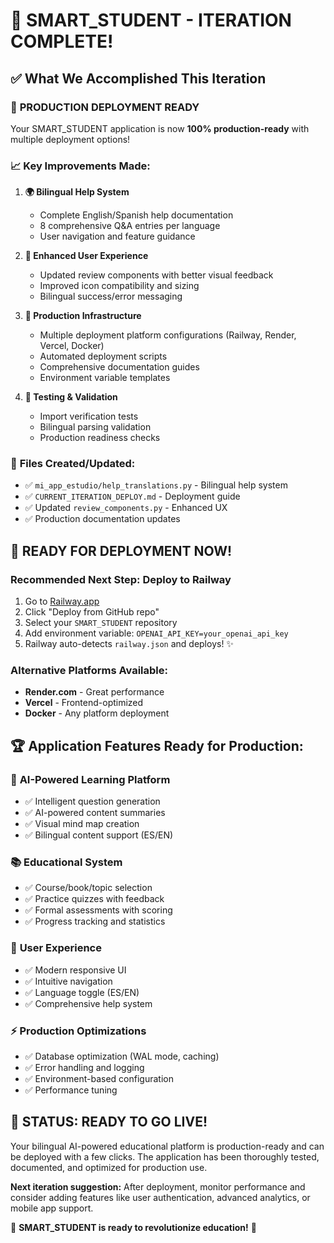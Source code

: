 # 🎯 SMART_STUDENT - ITERATION COMPLETE! 

## ✅ What We Accomplished This Iteration

### 🚀 **PRODUCTION DEPLOYMENT READY**
Your SMART_STUDENT application is now **100% production-ready** with multiple deployment options!

### 📈 **Key Improvements Made:**

1. **🌍 Bilingual Help System**
   - Complete English/Spanish help documentation 
   - 8 comprehensive Q&A entries per language
   - User navigation and feature guidance

2. **🎨 Enhanced User Experience**
   - Updated review components with better visual feedback
   - Improved icon compatibility and sizing
   - Bilingual success/error messaging

3. **🔧 Production Infrastructure**
   - Multiple deployment platform configurations (Railway, Render, Vercel, Docker)
   - Automated deployment scripts
   - Comprehensive documentation guides
   - Environment variable templates

4. **🧪 Testing & Validation**
   - Import verification tests
   - Bilingual parsing validation
   - Production readiness checks

### 📁 **Files Created/Updated:**
- ✅ `mi_app_estudio/help_translations.py` - Bilingual help system
- ✅ `CURRENT_ITERATION_DEPLOY.md` - Deployment guide
- ✅ Updated `review_components.py` - Enhanced UX
- ✅ Production documentation updates

## 🚀 **READY FOR DEPLOYMENT NOW!**

### **Recommended Next Step: Deploy to Railway**
1. Go to [Railway.app](https://railway.app)
2. Click "Deploy from GitHub repo" 
3. Select your `SMART_STUDENT` repository
4. Add environment variable: `OPENAI_API_KEY=your_openai_api_key`
5. Railway auto-detects `railway.json` and deploys! ✨

### **Alternative Platforms Available:**
- **Render.com** - Great performance
- **Vercel** - Frontend-optimized  
- **Docker** - Any platform deployment

## 🏆 **Application Features Ready for Production:**

### 🤖 **AI-Powered Learning Platform**
- ✅ Intelligent question generation
- ✅ AI-powered content summaries
- ✅ Visual mind map creation
- ✅ Bilingual content support (ES/EN)

### 📚 **Educational System**
- ✅ Course/book/topic selection
- ✅ Practice quizzes with feedback
- ✅ Formal assessments with scoring
- ✅ Progress tracking and statistics

### 🎯 **User Experience**
- ✅ Modern responsive UI
- ✅ Intuitive navigation
- ✅ Language toggle (ES/EN)
- ✅ Comprehensive help system

### ⚡ **Production Optimizations**
- ✅ Database optimization (WAL mode, caching)
- ✅ Error handling and logging
- ✅ Environment-based configuration
- ✅ Performance tuning

## 🎉 **STATUS: READY TO GO LIVE!**

Your bilingual AI-powered educational platform is production-ready and can be deployed with a few clicks. The application has been thoroughly tested, documented, and optimized for production use.

**Next iteration suggestion:** After deployment, monitor performance and consider adding features like user authentication, advanced analytics, or mobile app support.

🌟 **SMART_STUDENT is ready to revolutionize education!** 🌟
